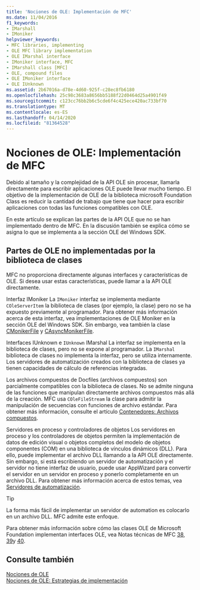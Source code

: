 ```yaml
---
title: 'Nociones de OLE: Implementación de MFC'
ms.date: 11/04/2016
f1_keywords:
- IMarshall
- IMoniker
helpviewer_keywords:
- MFC libraries, implementing
- OLE MFC library implementation
- OLE IMarshal interface
- IMoniker interface, MFC
- IMarshall class [MFC]
- OLE, compound files
- OLE IMoniker interface
- OLE IUnknown
ms.assetid: 2b67016a-d78e-4d60-925f-c28ec8fb6180
ms.openlocfilehash: 25c98c3683a8656bb5188f22d0464d25a4901f49
ms.sourcegitcommit: c123cc76bb2b6c5cde6f4c425ece420ac733bf70
ms.translationtype: MT
ms.contentlocale: es-ES
ms.lasthandoff: 04/14/2020
ms.locfileid: "81364528"
---
```

# <a name="ole-background-mfc-implementation"></a>Nociones de OLE: Implementación de MFC

Debido al tamaño y la complejidad de la API OLE sin procesar, llamarla directamente para escribir aplicaciones OLE puede llevar mucho tiempo. El objetivo de la implementación de OLE de la biblioteca microsoft Foundation Class es reducir la cantidad de trabajo que tiene que hacer para escribir aplicaciones con todas las funciones compatibles con OLE.

En este artículo se explican las partes de la API OLE que no se han implementado dentro de MFC. En la discusión también se explica cómo se asigna lo que se implementa a la sección OLE del Windows SDK.

## <a name="portions-of-ole-not-implemented-by-the-class-library"></a><a name="_core_portions_of_ole_not_implemented_by_the_class_library"></a>Partes de OLE no implementadas por la biblioteca de clases

MFC no proporciona directamente algunas interfaces y características de OLE. Si desea usar estas características, puede llamar a la API OLE directamente.

Interfaz IMoniker La `IMoniker` interfaz se implementa mediante `COleServerItem` la biblioteca de clases (por ejemplo, la clase) pero no se ha expuesto previamente al programador. Para obtener más información acerca de esta interfaz, vea implementaciones de OLE Moniker en la sección OLE del Windows SDK. Sin embargo, vea también la clase [CMonikerFile](../mfc/reference/cmonikerfile-class.md) y [CAsyncMonikerFile](../mfc/reference/casyncmonikerfile-class.md).

Interfaces IUnknown e `IUnknown` IMarshal La interfaz se implementa en la biblioteca de clases, pero no se expone al programador. La `IMarshal` biblioteca de clases no implementa la interfaz, pero se utiliza internamente. Los servidores de automatización creados con la biblioteca de clases ya tienen capacidades de cálculo de referencias integradas.

Los archivos compuestos de Docfiles (archivos compuestos) son parcialmente compatibles con la biblioteca de clases. No se admite ninguna de las funciones que manipulan directamente archivos compuestos más allá de la creación. MFC usa `COleFileStream` la clase para admitir la manipulación de secuencias con funciones de archivo estándar. Para obtener más información, consulte el artículo [Contenedores: Archivos compuestos](../mfc/containers-compound-files.md).

Servidores en proceso y controladores de objetos Los servidores en proceso y los controladores de objetos permiten la implementación de datos de edición visual o objetos completos del modelo de objetos componentes (COM) en una biblioteca de vínculos dinámicos (DLL). Para ello, puede implementar el archivo DLL llamando a la API OLE directamente. Sin embargo, si está escribiendo un servidor de automatización y el servidor no tiene interfaz de usuario, puede usar AppWizard para convertir el servidor en un servidor en proceso y ponerlo completamente en un archivo DLL. Para obtener más información acerca de estos temas, vea [Servidores de automatización](../mfc/automation-servers.md).

> [!TIP]
> La forma más fácil de implementar un servidor de automation es colocarlo en un archivo DLL. MFC admite este enfoque.

Para obtener más información sobre cómo las clases OLE de Microsoft Foundation implementan interfaces OLE, vea Notas técnicas de MFC [38](../mfc/tn038-mfc-ole-iunknown-implementation.md), [39](../mfc/tn039-mfc-ole-automation-implementation.md)y [40](../mfc/tn040-mfc-ole-in-place-resizing-and-zooming.md).

## <a name="see-also"></a>Consulte también

[Nociones de OLE](../mfc/ole-background.md)<br/>
[Nociones de OLE: Estrategias de implementación](../mfc/ole-background-implementation-strategies.md)
